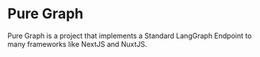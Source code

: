 # Pure Graph

Pure Graph is a project that implements a Standard LangGraph Endpoint to many frameworks like NextJS and NuxtJS.
